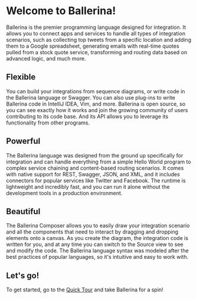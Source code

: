 # Welcome to Ballerina!

Ballerina is the premier programming language designed for integration. It allows you to connect apps and services to handle all types of integration scenarios, such as collecting top tweets from a specific location and adding them to a Google spreadsheet, generating emails with real-time quotes pulled from a stock quote service, transforming and routing data based on advanced logic, and much more. 

## Flexible
You can build your integrations from sequence diagrams, or write code in the Ballerina language or Swagger. You can also use plug-ins to write Ballerina code in IntelliJ IDEA, Vim, and more. Ballerina is open source, so you can see exactly how it works and join the growing community of users contributing to its code base. And its API allows you to leverage its functionality from other programs.

## Powerful
The Ballerina language was designed from the ground up specifically for integration and can handle everything from a simple Hello World program to complex service chaining and content-based routing scenarios. It comes with native support for REST, Swagger, JSON, and XML, and it includes connectors for popular services like Twitter and Facebook. The runtime is lightweight and incredibly fast, and you can run it alone without the development tools in a production environment.  

## Beautiful
The Ballerina Composer allows you to easily draw your integration scenario and all the components that need to interact by dragging and dropping elements onto a canvas. As you create the diagram, the integration code is written for you, and at any time you can switch to the Source view to see and modify the code. The Ballerina language syntax was modeled after the best practices of popular languages, so it's intuitive and easy to work with.   

## Let's go!

To get started, go to the [Quick Tour](quick-tour.md) and take Ballerina for a spin!
